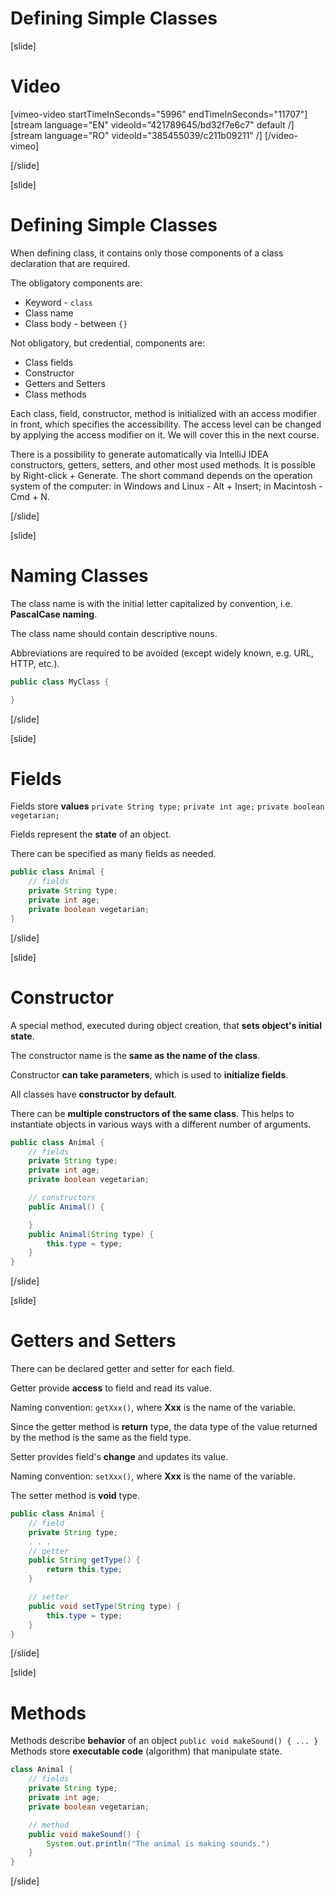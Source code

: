 # Defining Simple Classes

[slide]
# Video

[vimeo-video startTimeInSeconds="5996" endTimeInSeconds="11707"]
[stream language="EN" videoId="421789645/bd32f7e6c7" default /]
[stream language="RO" videoId="385455039/c211b09211"  /]
[/video-vimeo]

[/slide]

[slide]
# Defining Simple Classes

When defining class, it contains only those components of a class declaration that are required.

The obligatory components are:
- Keyword - `class`
- Class name
- Class body - between `{}`

Not obligatory, but credential, components are: 
- Class fields
- Constructor
- Getters and Setters
- Class methods

Each class, field, constructor, method is initialized with an access modifier in front, which specifies the accessibility. Тhe access level can be changed by applying the access modifier on it. We will cover this in the next course. 

There is a possibility to generate automatically via IntelliJ IDEA constructors, getters, setters, and other most used methods. It is possible by Right-click + Generate. The short command depends on the operation system of the computer: in Windows and Linux - Alt + Insert; in Macintosh - Cmd + N.


[/slide]


[slide]
# Naming Classes

The class name is with the initial letter capitalized by convention, i.e. **PascalCase naming**. 

The class name should contain descriptive nouns.

Abbreviations are required to be avoided (except widely known, e.g. URL, HTTP, etc.).

```java
public class MyClass {

}
```

[/slide]


[slide]
# Fields

Fields store **values** 
`private String type;` `private int age;` `private boolean vegetarian;`

Fields represent the **state** of an object.

There can be specified as many fields as needed.


```java
public class Animal {
    // fields
    private String type;
    private int age;
    private boolean vegetarian;
}
```

[/slide]


[slide]
# Constructor

A special method, executed during object creation, that **sets object's initial state**.

The constructor name is the **same as the name of the class**.

Constructor **can take parameters**, which is used to **initialize fields**.

All classes have **constructor by default**. 

There can be **multiple constructors of the same class**. This helps to instantiate objects in various ways with a different number of arguments.

```java
public class Animal {
    // fields
    private String type;
    private int age;
    private boolean vegetarian;

    // constructors
    public Animal() {

    }
    public Animal(String type) {
        this.type = type;
    }
}
```
[/slide]

[slide]
# Getters and Setters

There can be declared getter and setter for each field.

Getter provide **access** to field and read its value. 

Naming convention: `getXxx()`, where **Xxx** is the name of the variable. 

Since the getter method is **return** type, the data type of the value returned by the method is the same as the field type.

Setter provides field's **change** and updates its value. 

Naming convention: `setXxx()`, where **Xxx** is the name of the variable. 

The setter method is **void** type.

```java
public class Animal {
    // field
    private String type;
    . . .
    // getter
    public String getType() {
        return this.type;
    }

    // setter
    public void setType(String type) {
        this.type = type;
    }
}
```
[/slide]

[slide]
# Methods

Methods describe **behavior** of an object 
`public void makeSound() { ... }`
Methods store **executable code** (algorithm) that manipulate state.

```java
class Animal {
    // fields
    private String type;
    private int age;
    private boolean vegetarian;

    // method
    public void makeSound() {
        System.out.println("The animal is making sounds.")
    }
}
```
[/slide]

